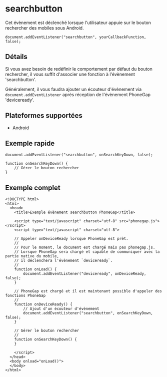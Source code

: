 searchbutton
===========

Cet évènement est déclenché lorsque l'utilisateur appuie sur le bouton rechercher des mobiles sous Android.

    document.addEventListener("searchbutton", yourCallbackFunction, false);

Détails
-------

Si vous avez besoin de redéfinir le comportement par défaut du bouton rechercher, il vous suffit d'associer une fonction à l'évènement 'searchbutton'.

Généralement, il vous faudra ajouter un écouteur d'évènement via `document.addEventListener` après réception de l'évènement PhoneGap 'deviceready'.

Plateformes supportées
----------------------

- Android

Exemple rapide
--------------

    document.addEventListener("searchbutton", onSearchKeyDown, false);

    function onSearchKeyDown() {
        // Gérer le bouton rechercher
    }

Exemple complet
---------------

    <!DOCTYPE html>
    <html>
      <head>
        <title>Exemple évènement searchbutton PhoneGap</title>

        <script type="text/javascript" charset="utf-8" src="phonegap.js"></script>
        <script type="text/javascript" charset="utf-8">

        // Appeler onDeviceReady lorsque PhoneGap est prêt.
        //
        // Pour le moment, le document est chargé mais pas phonegap.js.
        // Lorsque PhoneGap sera chargé et capable de communiquer avec la partie native du mobile,
        // il déclenchera l'évènement `deviceready`.
        //
        function onLoad() {
            document.addEventListener("deviceready", onDeviceReady, false);
        }

        // PhoneGap est chargé et il est maintenant possible d'appeler des fonctions PhoneGap
        //
        function onDeviceReady() {
            // Ajout d'un écouteur d'évènement
            document.addEventListener("searchbutton", onSearchKeyDown, false);
        }

        // Gérer le bouton rechercher
        //
        function onSearchKeyDown() {
        }

        </script>
      </head>
      <body onload="onLoad()">
      </body>
    </html>
